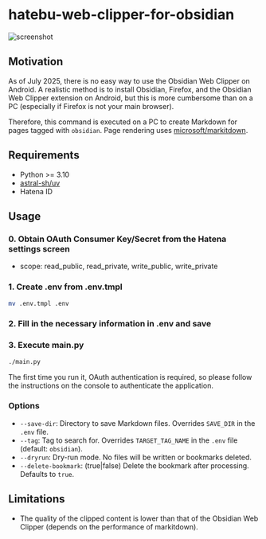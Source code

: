 # hatebu-web-clipper-for-obsidian

![screenshot](https://github.com/user-attachments/assets/4f428d5d-d9d8-4ab4-b87a-28f51d8061a5)

## Motivation

As of July 2025, there is no easy way to use the Obsidian Web Clipper on Android. A realistic method is to install Obsidian, Firefox, and the Obsidian Web Clipper extension on Android, but this is more cumbersome than on a PC (especially if Firefox is not your main browser).

Therefore, this command is executed on a PC to create Markdown for pages tagged with `obsidian`. Page rendering uses [microsoft/markitdown](https://github.com/microsoft/markitdown).

## Requirements

- Python >= 3.10
- [astral-sh/uv](https://github.com/astral-sh/uv)
- Hatena ID

## Usage

### 0. Obtain OAuth Consumer Key/Secret from the Hatena settings screen

- scope: read_public, read_private, write_public, write_private

### 1. Create .env from .env.tmpl

```bash
mv .env.tmpl .env
```

### 2. Fill in the necessary information in .env and save

### 3. Execute main.py

```bash
./main.py
```

The first time you run it, OAuth authentication is required, so please follow the instructions on the console to authenticate the application.

### Options

- `--save-dir`: Directory to save Markdown files. Overrides `SAVE_DIR` in the `.env` file.
- `--tag`: Tag to search for. Overrides `TARGET_TAG_NAME` in the `.env` file (default: `obsidian`).
- `--dryrun`: Dry-run mode. No files will be written or bookmarks deleted.
- `--delete-bookmark`: (true|false) Delete the bookmark after processing. Defaults to `true`.

## Limitations

- The quality of the clipped content is lower than that of the Obsidian Web Clipper (depends on the performance of markitdown).

